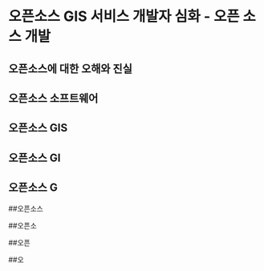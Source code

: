 # 오픈소스 GIS 서비스 개발자 심화 - 오픈 소스 개발

## 오픈소스에 대한 오해와 진실

## 오픈소스 소프트웨어

## 오픈소스 GIS

## 오픈소스 GI

## 오픈소스 G

##오픈소스

##오픈소

##오픈

##오
